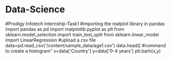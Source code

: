 # Data-Science
#Prodigy Infotech Internship-Task1
#importing the matplot library in pandas
import pandas as pd
import matplotlib.pyplot as plt
from sklearn.model_selection import train_test_split
from sklearn.linear_model import LinearRegression
#upload a csv file
data=pd.read_csv('/content/sample_data/age1.csv')
data.head()
#command to create a histogram"
x=data['Country']
y=data['0-4 years']
plt.barh(x,y)
